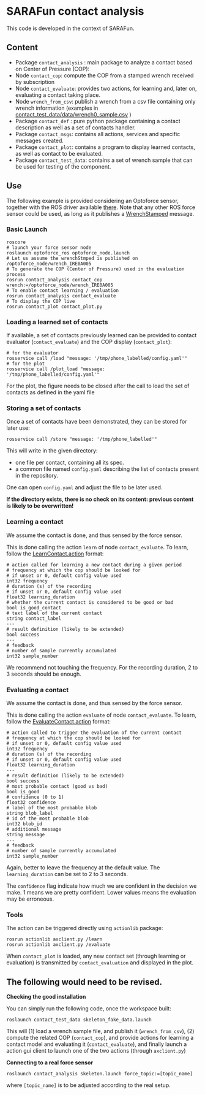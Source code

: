 # SARAFun contact analysis

This code is developed in the context of SARAFun.

## Content
* Package `contact_analysis` : main package to analyze a contact based on Center of Pressure (COP):
 * Node `contact_cop`: compute the COP from a stamped wrench received by subscription
 * Node `contact_evaluate`: provides two actions, for learning and, later on, evaluating a contact taking place.
 * Node `wrench_from_csv`: publish a wrench from a csv file containing only wrench information (examples in [contact_test_data/data/wrench0_sample.csv](contact_test_data/data/wrench0_sample.csv) )
* Package `contact_def` :  pure python package containing a contact description as well as a set of contacts handler.
* Package `contact_msgs`: contains all actions, services and specific messages created.
* Package `contact_plot`: contains a program to display learned contacts, as well as contact to be evaluated.
* Package `contact_test_data`: contains a set of wrench sample that can be used for testing of the component.

## Use

The following example is provided considering an Optoforce sensor, together with the ROS driver available [there](https://github.com/tecnalia-medical-robotics/optoforce_ros).
Note that any other ROS force sensor could be used, as long as it publishes a [WrenchStamped][wrench_stamped_url] message.

[wrench_stamped_url]: http://docs.ros.org/api/geometry_msgs/html/msg/WrenchStamped.html

### Basic Launch
```
roscore
# launch your force sensor node
roslaunch optoforce_ros optoforce_node.launch
# Let us assume the wrenchStmped is published on /optoforce_node/wrench_IRE0A005
# To generate the COP (Center of Pressure) used in the evaluation process
rosrun contact_analysis contact_cop wrench:=/optoforce_node/wrench_IRE0A005
# To enable contact learning / evaluation
rosrun contact_analysis contact_evaluate
# To display the COP live
rosrun contact_plot contact_plot.py
```

### Loading a learned set of contacts
If available, a set of contacts previously learned can be provided to contact evaluator (`contact_evaluate`) and the COP display (`contact_plot`):

```
# for the evaluator
rosservice call /load "message: '/tmp/phone_labelled/config.yaml'"
# for the plot
rosservice call /plot_load "message: '/tmp/phone_labelled/config.yaml'"
```
For the plot, the figure needs to be closed after the call to load the set of contacts as defined in the yaml file

### Storing a set of contacts
Once a set of contacts have been demonstrated, they can be stored for later use:
```
rosservice call /store "message: '/tmp/phone_labelled'"
```
This will write in the given directory:
* one file per contact, containing all its spec.
* a common file named `config.yaml` describing the list of contacts present in the repository.

One can open `config.yaml` and adjust the file to be later used.

__If the directory exists, there is no check on its content: previous content is likely to be overwritten!__

### Learning a contact
We assume the contact is done, and thus sensed by the force sensor.

This is done calling the action `learn` of node `contact_evaluate`.
To learn, follow the [LearnContact.action][learn_action] format:
```
# action called for learning a new contact during a given period
# frequency at which the cop should be looked for
# if unset or 0, default config value used
int32 frequency
# duration (s) of the recording
# if unset or 0, default config value used
float32 learning_duration
# whether the current contact is considered to be good or bad
bool is_good_contact
# text label of the current contact
string contact_label
---
# result definition (likely to be extended)
bool success
---
# feedback
# number of sample currently accumulated
int32 sample_number
```
We recommend not touching the frequency.
For the recording duration, 2 to 3 seconds should be enough.

[learn_action]: contact_msgs/action/LearnContact.action

### Evaluating a contact

We assume the contact is done, and thus sensed by the force sensor.

This is done calling the action `evaluate` of node `contact_evaluate`.
To learn, follow the [EvaluateContact.action][evaluate_action] format:
```
# action called to trigger the evaluation of the current contact
# frequency at which the cop should be looked for
# if unset or 0, default config value used
int32 frequency
# duration (s) of the recording
# if unset or 0, default config value used
float32 learning_duration
---
# result definition (likely to be extended)
bool success
# most probable contact (good vs bad)
bool is_good
# confidence (0 to 1)
float32 confidence
# label of the most probable blob
string blob_label
# id of the most probable blob
int32 blob_id
# additional message
string message
---
# feedback
# number of sample currently accumulated
int32 sample_number
```
Again, better to leave the frequency at the default value.
The `learning_duration` can be set to 2 to 3 seconds.

The `confidence` flag indicate how much we are confident in the decision we make.
1 means we are pretty confident.
Lower values means the evaluation may be erroneous.

[evaluate_action]: contact_msgs/action/EvaluateContact.action

### Tools
The action can be triggered directly using `actionlib` package:
```
rosrun actionlib axclient.py /learn
rosrun actionlib axclient.py /evaluate

```

When `contact_plot` is loaded, any new contact set (through learning or evaluation) is transmitted by `contact_evaluation` and displayed in the plot.

## The following would need to be revised.

**Checking the good installation**

You can simply run the following code, once the workspace built:

```
roslaunch contact_test_data skeleton_fake_data.launch
```
This will (1) load a wrench sample file, and publish it (`wrench_from_csv`), (2) compute the related COP (`contact_cop`), and provide actions for learning a contact model and evaluating it (`contact_evaluate`), and finally launch a action gui client to launch one of the two actions (through `axclient.py`)

**Connecting to a real force sensor**

```
roslaunch contact_analysis skeleton.launch force_topic:=[topic_name]
```
where `[topic_name]` is to be adjusted according to the real setup.
